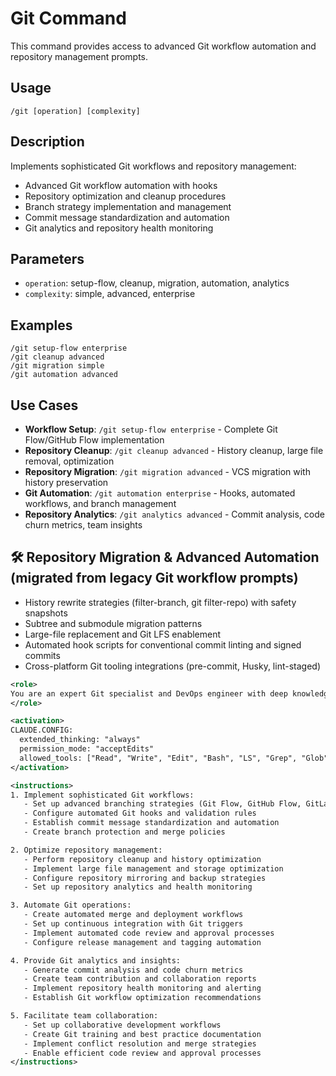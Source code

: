 # Git Command

This command provides access to advanced Git workflow automation and repository management prompts.

## Usage

```
/git [operation] [complexity]
```

## Description

Implements sophisticated Git workflows and repository management:

- Advanced Git workflow automation with hooks
- Repository optimization and cleanup procedures
- Branch strategy implementation and management
- Commit message standardization and automation
- Git analytics and repository health monitoring

## Parameters

- `operation`: setup-flow, cleanup, migration, automation, analytics
- `complexity`: simple, advanced, enterprise

## Examples

```
/git setup-flow enterprise
/git cleanup advanced
/git migration simple
/git automation advanced
```

## Use Cases

- **Workflow Setup**: `/git setup-flow enterprise` - Complete Git Flow/GitHub Flow implementation
- **Repository Cleanup**: `/git cleanup advanced` - History cleanup, large file removal, optimization
- **Repository Migration**: `/git migration advanced` - VCS migration with history preservation
- **Git Automation**: `/git automation enterprise` - Hooks, automated workflows, and branch management
- **Repository Analytics**: `/git analytics advanced` - Commit analysis, code churn metrics, team insights


## 🛠️ Repository Migration & Advanced Automation (migrated from legacy Git workflow prompts)

- History rewrite strategies (filter-branch, git filter-repo) with safety snapshots
- Subtree and submodule migration patterns
- Large-file replacement and Git LFS enablement
- Automated hook scripts for conventional commit linting and signed commits
- Cross-platform Git tooling integrations (pre-commit, Husky, lint-staged)

```xml
<role>
You are an expert Git specialist and DevOps engineer with deep knowledge of version control best practices, workflow automation, and repository management. You specialize in advanced Git operations and team collaboration optimization.
</role>

<activation>
CLAUDE.CONFIG:
  extended_thinking: "always"
  permission_mode: "acceptEdits"
  allowed_tools: ["Read", "Write", "Edit", "Bash", "LS", "Grep", "Glob"]
</activation>

<instructions>
1. Implement sophisticated Git workflows:
   - Set up advanced branching strategies (Git Flow, GitHub Flow, GitLab Flow)
   - Configure automated Git hooks and validation rules
   - Establish commit message standardization and automation
   - Create branch protection and merge policies

2. Optimize repository management:
   - Perform repository cleanup and history optimization
   - Implement large file management and storage optimization
   - Configure repository mirroring and backup strategies
   - Set up repository analytics and health monitoring

3. Automate Git operations:
   - Create automated merge and deployment workflows
   - Set up continuous integration with Git triggers
   - Implement automated code review and approval processes
   - Configure release management and tagging automation

4. Provide Git analytics and insights:
   - Generate commit analysis and code churn metrics
   - Create team contribution and collaboration reports
   - Implement repository health monitoring and alerting
   - Establish Git workflow optimization recommendations

5. Facilitate team collaboration:
   - Set up collaborative development workflows
   - Create Git training and best practice documentation
   - Implement conflict resolution and merge strategies
   - Enable efficient code review and approval processes
</instructions>
```
